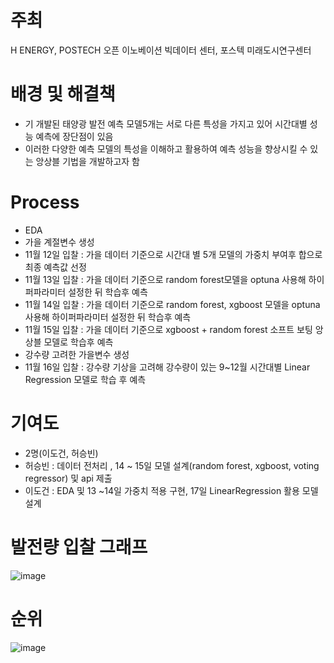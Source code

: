 # 주최
H ENERGY, POSTECH 오픈 이노베이션 빅데이터 센터, 포스텍 미래도시연구센터

# 배경 및 해결책
- 기 개발된 태양광 발전 예측 모델5개는 서로 다른 특성을 가지고 있어 시간대별 성능 예측에 장단점이 있음
- 이러한 다양한 예측 모델의 특성을 이해하고 활용하여 예측 성능을 향상시킬 수 있는 앙상블 기법을 개발하고자 함

# Process
- EDA
- 가을 계절변수 생성
- 11월 12일 입찰 : 가을 데이터 기준으로 시간대 별 5개 모델의 가중치 부여후 합으로 최종 예측값 선정
- 11월 13일 입찰 : 가을 데이터 기준으로 random forest모델을 optuna 사용해 하이퍼파라미터 설정한 뒤 학습후 예측
- 11월 14일 입찰 : 가을 데이터 기준으로 random forest, xgboost 모델을 optuna 사용해 하이퍼파라미터 설정한 뒤 학습후 예측
- 11월 15일 입찰 : 가을 데이터 기준으로 xgboost + random forest 소프트 보팅 앙상블 모델로 학습후 예측
- 강수량 고려한 가을변수 생성
- 11월 16일 입찰 : 강수량 기상을 고려해 강수량이 있는 9~12월 시간대별 Linear Regression 모델로 학습 후 예측

# 기여도
- 2명(이도건, 허승빈)
- 허승빈 : 데이터 전처리 , 14 ~ 15일 모델 설계(random forest, xgboost, voting regressor) 및 api 제출
- 이도건 : EDA 및 13 ~14일 가중치 적용 구현, 17일 LinearRegression 활용 모델 설계
  
# 발전량 입찰 그래프
![image](https://github.com/seung-bin99/project/assets/153293674/4bc86eb4-e7a6-497d-b63a-25df706455ec)

# 순위
![image](https://github.com/seung-bin99/project/assets/153293674/cf9f8a8d-37db-4868-b8ca-f5ca42a5b01a)
